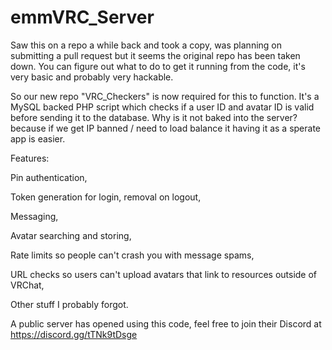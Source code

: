 # emmVRC_Server

Saw this on a repo a while back and took a copy, was planning on submitting a pull request but it seems the original repo has been taken down. You can figure out what to do to get it running from the code, it's very basic and probably very hackable.

So our new repo "VRC_Checkers" is now required for this to function. It's a MySQL backed PHP script which checks if a user ID and avatar ID is valid before sending it to the database. Why is it not baked into the server? because if we get IP banned / need to load balance it having it as a sperate app is easier.

Features:

Pin authentication,

Token generation for login, removal on logout,

Messaging,

Avatar searching and storing,

Rate limits so people can't crash you with message spams,

URL checks so users can't upload avatars that link to resources outside of VRChat,

Other stuff I probably forgot.



A public server has opened using this code, feel free to join their Discord at https://discord.gg/tTNk9tDsge
